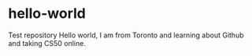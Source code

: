# hello-world
Test repository
Hello world, I am from Toronto and learning about Github and taking CS50 online.
